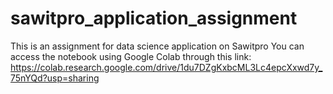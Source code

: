 # sawitpro_application_assignment
This is an assignment for data science application on Sawitpro
You can access the notebook using Google Colab through this link: https://colab.research.google.com/drive/1du7DZgKxbcML3Lc4epcXxwd7y_75nYQd?usp=sharing
